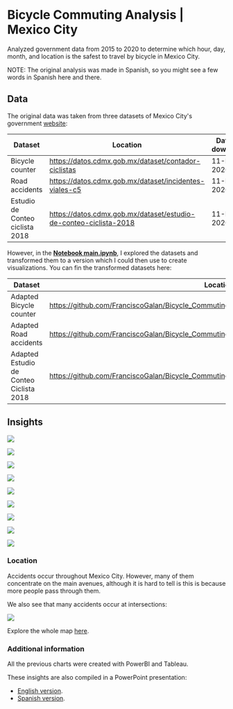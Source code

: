 # Bicycle Commuting Analysis | Mexico City

Analyzed government data from 2015 to 2020 to determine which hour, day, month, and location is the safest to travel by bicycle in Mexico City.    

NOTE: The original analysis was made in Spanish, so you might see a few words in Spanish here and there. 

## Data

The original data was taken from three datasets of Mexico City's government [website](https://datos.cdmx.gob.mx/):

| Dataset                         | Location                                                     | Date of download |
| ------------------------------- | ------------------------------------------------------------ | ---------------- |
| Bicycle counter                 | https://datos.cdmx.gob.mx/dataset/contador-ciclistas         | 11-Dec-2020      |
| Road accidents                  | https://datos.cdmx.gob.mx/dataset/incidentes-viales-c5       | 11-Dec-2020      |
| Estudio de Conteo ciclista 2018 | https://datos.cdmx.gob.mx/dataset/estudio-de-conteo-ciclista-2018 | 11-Dec-2020      |

However, in the **[Notebook main.ipynb](https://nbviewer.jupyter.org/github/FranciscoGalan/Bicycle_Commuting_Mexico_City/blob/main/main.ipynb)**, I explored the datasets and transformed them to a version which I could then use to create visualizations. You can fin the transformed datasets here:

| Dataset                                 | Location                                                     |
| --------------------------------------- | ------------------------------------------------------------ |
| Adapted Bicycle counter                 | https://github.com/FranciscoGalan/Bicycle_Commuting_MexicoCity/blob/main/Data/contador_final.csv |
| Adapted Road accidents                  | https://github.com/FranciscoGalan/Bicycle_Commuting_MexicoCity/blob/main/Data/incidentes_final.csv |
| Adapted Estudio de Conteo Ciclista 2018 | https://github.com/FranciscoGalan/Bicycle_Commuting_MexicoCity/blob/main/Data/estudio_final.csv |



## Insights

![](https://github.com/FranciscoGalan/Bicycle_Commuting_Mexico_City/blob/main/Media/page2.jpg)

![](https://github.com/FranciscoGalan/Bicycle_Commuting_Mexico_City/blob/main/Media/page3.jpg)

![](https://github.com/FranciscoGalan/Bicycle_Commuting_Mexico_City/blob/main/Media/page4.jpg)

![](https://github.com/FranciscoGalan/Bicycle_Commuting_Mexico_City/blob/main/Media/page5.jpg)

![](https://github.com/FranciscoGalan/Bicycle_Commuting_Mexico_City/blob/main/Media/page6.jpg)

![](https://github.com/FranciscoGalan/Bicycle_Commuting_Mexico_City/blob/main/Media/page7.jpg)

![](https://github.com/FranciscoGalan/Bicycle_Commuting_Mexico_City/blob/main/Media/page8.jpg)

![](https://github.com/FranciscoGalan/Bicycle_Commuting_Mexico_City/blob/main/Media/page9.jpg)

![](https://github.com/FranciscoGalan/Bicycle_Commuting_Mexico_City/blob/main/Media/page10.jpg)

### Location

Accidents occur throughout Mexico City. However, many of them concentrate on the main avenues, although it is hard to tell is this is because more people pass through them. 

We also see that many accidents occur at intersections:

![](https://github.com/FranciscoGalan/Bicycle_Commuting_Mexico_City/blob/main/Media/Mapa_incidentes_viales.jpg)

Explore the whole map [here](https://public.tableau.com/shared/PYW5PG24K?:display_count=y&:origin=viz_share_link). 



### Additional information

All the previous charts were created with PowerBI and Tableau. 

These insights are also compiled in a PowerPoint presentation:

- [English version](https://github.com/FranciscoGalan/Bicycle_Commuting_Mexico_City/blob/main/Media/Presentation%20(English).pdf). 
- [Spanish version](https://github.com/FranciscoGalan/Bicycle_Commuting_MexicoCity/blob/main/Media/Presentation%20(Spanish).pdf).



